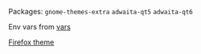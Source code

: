 Packages: `gnome-themes-extra` `adwaita-qt5` `adwaita-qt6`

Env vars from [vars](./vars)

[Firefox theme](https://addons.mozilla.org/en-US/firefox/addon/tomorrow-night/)


